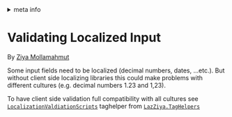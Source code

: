 <!-- meta tags details, will be assigned to meta tags inside header by js -->
<div id="meta-info">
<details><summary>meta info</summary>

> * Title: <i id="md-title">Validating Localized Input</i>
> * Keywords: <i id="md-keywords">localization, asp.net-core, mvc</i>
> * Description: <i id="md-description">Validating localized input with ExpressLocalization for Asp.Net Core.</i>
> * Author: <i id="md-author">Ziya Mollamahmut</i>
> * Date: <i id="md-date">27-Sep-2019</i>
> * Image: <i id="md-image">https://github.com/LazZiya/Docs/raw/master/LazZiya.ExpressLocalization/v3.0/images/lazziya-express-localization-logo.png</i>
> * Image-alt: <i id="md-image-alt">LazZiya.ExpressLocalization Logo</i>
> * Version: <i id="md-version">v3.0</i>

</details>
</div>

# Validating Localized Input

By [Ziya Mollamahmut](https://github.com/LazZiya)

Some input fields need to be localized (decimal numbers, dates, ...etc.). But without client side localizing libraries this could make problems with different cultures (e.g. decimal numbers 1.23 and 1,23).

To have client side validation full compatibility with all cultures see [`LocalizationValdiationScripts`][1] taghelper from [`LazZiya.TagHelpers`][2]

[1]:../../LazZiya.TagHelpers/v5.0/LocalizationValidationScripts-TagHelper-Setup.md
[2]:../../LazZiya.TagHelpers/v5.0/index.md

